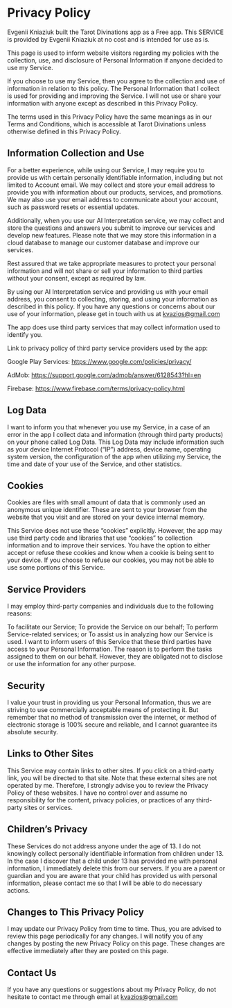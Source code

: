 # Privacy Policy

Evgenii Kniaziuk built the Tarot Divinations app as a Free app. This SERVICE is provided by Evgenii Kniaziuk at no cost and is intended for use as is.

This page is used to inform website visitors regarding my policies with the collection, use, and disclosure of Personal Information if anyone decided to use my Service.

If you choose to use my Service, then you agree to the collection and use of information in relation to this policy. The Personal Information that I collect is used for providing and improving the Service. I will not use or share your information with anyone except as described in this Privacy Policy.

The terms used in this Privacy Policy have the same meanings as in our Terms and Conditions, which is accessible at Tarot Divinations unless otherwise defined in this Privacy Policy.

## Information Collection and Use

For a better experience, while using our Service, I may require you to provide us with certain personally identifiable information, including but not limited to Account email. We may collect and store your email address to provide you with information about our products, services, and promotions. We may also use your email address to communicate about your account, such as password resets or essential updates.

Additionally, when you use our AI Interpretation service, we may collect and store the questions and answers you submit to improve our services and develop new features. Please note that we may store this information in a cloud database to manage our customer database and improve our services.

Rest assured that we take appropriate measures to protect your personal information and will not share or sell your information to third parties without your consent, except as required by law.

By using our AI Interpretation service and providing us with your email address, you consent to collecting, storing, and using your information as described in this policy. If you have any questions or concerns about our use of your information, please get in touch with us at kvazios@gmail.com

The app does use third party services that may collect information used to identify you.

Link to privacy policy of third party service providers used by the app:

Google Play Services: https://www.google.com/policies/privacy/

AdMob: https://support.google.com/admob/answer/6128543?hl=en

Firebase: https://www.firebase.com/terms/privacy-policy.html

## Log Data

I want to inform you that whenever you use my Service, in a case of an error in the app I collect data and information (through third party products) on your phone called Log Data. This Log Data may include information such as your device Internet Protocol (“IP”) address, device name, operating system version, the configuration of the app when utilizing my Service, the time and date of your use of the Service, and other statistics.

## Cookies

Cookies are files with small amount of data that is commonly used an anonymous unique identifier. These are sent to your browser from the website that you visit and are stored on your device internal memory.

This Service does not use these “cookies” explicitly. However, the app may use third party code and libraries that use “cookies” to collection information and to improve their services. You have the option to either accept or refuse these cookies and know when a cookie is being sent to your device. If you choose to refuse our cookies, you may not be able to use some portions of this Service.

## Service Providers

I may employ third-party companies and individuals due to the following reasons:

To facilitate our Service;
To provide the Service on our behalf;
To perform Service-related services; or
To assist us in analyzing how our Service is used.
I want to inform users of this Service that these third parties have access to your Personal Information. The reason is to perform the tasks assigned to them on our behalf. However, they are obligated not to disclose or use the information for any other purpose.

## Security

I value your trust in providing us your Personal Information, thus we are striving to use commercially acceptable means of protecting it. But remember that no method of transmission over the internet, or method of electronic storage is 100% secure and reliable, and I cannot guarantee its absolute security.

## Links to Other Sites

This Service may contain links to other sites. If you click on a third-party link, you will be directed to that site. Note that these external sites are not operated by me. Therefore, I strongly advise you to review the Privacy Policy of these websites. I have no control over and assume no responsibility for the content, privacy policies, or practices of any third-party sites or services.

## Children’s Privacy

These Services do not address anyone under the age of 13. I do not knowingly collect personally identifiable information from children under 13. In the case I discover that a child under 13 has provided me with personal information, I immediately delete this from our servers. If you are a parent or guardian and you are aware that your child has provided us with personal information, please contact me so that I will be able to do necessary actions.

## Changes to This Privacy Policy

I may update our Privacy Policy from time to time. Thus, you are advised to review this page periodically for any changes. I will notify you of any changes by posting the new Privacy Policy on this page. These changes are effective immediately after they are posted on this page.

## Contact Us

If you have any questions or suggestions about my Privacy Policy, do not hesitate to contact me through email at kvazios@gmail.com
